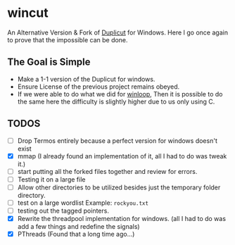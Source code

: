 # wincut
An Alternative Version & Fork of [Duplicut](https://github.com/nil0x42/duplicut) for Windows.
Here I go once again to prove that the impossible can be done.

## The Goal is Simple
- Make a 1-1 version of the Duplicut for windows.
- Ensure License of the previous project remains obeyed.
- If we were able to do what we did for [winloop](https://github.com/Vizonex/Winloop),
  Then it is possible to do the same here the difficulty is slightly higher due to us only using C.

## TODOS
- [ ] Drop Termos entirely because a perfect version for windows doesn't exist
- [X] mmap (I already found an implementation of it, all I had to do was tweak it.)
- [ ] start putting all the forked files together and review for errors.
- [ ] Testing it on a large file
- [ ] Allow other directories to be utilized besides just the temporary folder directory.
- [ ] test on a large wordlist Example: `rockyou.txt`
- [ ] testing out the tagged pointers.
- [x] Rewrite the threadpool implementation for windows. (all I had to do was add a few things and redefine the signals)
- [x] PThreads (Found that a long time ago...)
